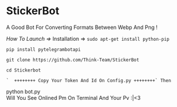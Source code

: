 # StickerBot
A Good Bot For Converting Formats Between Webp And Png !

*How To Launch =>*
  Installation =>
  `sudo apt-get install python-pip`
  
  `pip install pytelegrambotapi`
  
  `git clone https://github.com/Think-Team/StickerBot`
  
  `cd Stickerbot`
  
  
    `  ++++++++ Copy Your Token And Id On Config.py ++++++++` Then
  python bot.py   
  Will You See Onlined Pm On Terminal And Your Pv :|<3
